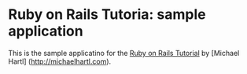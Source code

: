 # Ruby on Rails Tutoria: sample application

This is the sample applicatino for the [Ruby on Rails Tutorial](http://railstutorial.org) by [Michael Hartl] (http://michaelhartl.com).
